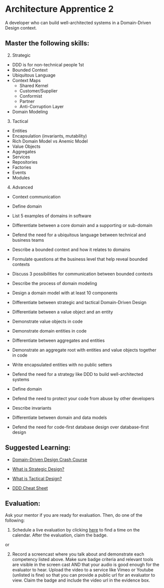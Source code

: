 # Architecture Apprentice 2

A developer who can build well-architected systems in a Domain-Driven Design context.

## Master the following skills:



  
2. Strategic
  * DDD is for non-technical people 1st
  * Bounded Context
  * Ubiquitous Language
  * Context Maps
    * Shared Kernel
    * Customer/Supplier
    * Conformist
    * Partner
    * Anti-Corruption Layer
  * Domain Modeling

3. Tactical
  * Entities
  * Encapsulation (invariants, mutability)
  * Rich Domain Model vs Anemic Model
  * Value Objects
  * Aggregates
  * Services
  * Repositories
  * Factories
  * Events
  * Modules

4. Advanced
  * Context communication

* Define domain
* List 5 examples of domains in software
* Differentiate between a core domain and a supporting or sub-domain
* Defend the need for a ubiquitous language between technical and business teams
* Describe a bounded context and how it relates to domains
* Formulate questions at the business level that help reveal bounded contexts
* Discuss 3 possibilities for communication between bounded contexts
* Describe the process of domain modeling
* Design a domain model with at least 10 components

* Differentiate between strategic and tactical Domain-Driven Design
* Differentiate between a value object and an entity
* Demonstrate value objects in code
* Demonstrate domain entities in code
* Differentiate between aggregates and entities
* Demonstrate an aggregate root with entities and value objects together in code
* Write encapsulated entities with no public setters


* Defend the need for a strategy like DDD to build well-architected systems
* Define domain

* Defend the need to protect your code from abuse by other developers

* Describe invariants
* Differentiate between domain and data models
* Defend the need for code-first database design over database-first design

## Suggested Learning:

* [Domain-Driven Design Crash Course](https://vaadin.com/learn/tutorials/ddd)

* [What is Strategic Design?](https://thedomaindrivendesign.io/what-is-strategic-design/)
* [What is Tactical Design?](https://thedomaindrivendesign.io/what-is-tactical-design/)

* [DDD Cheat Sheet](https://hackernoon.com/my-ddd-cheat-sheet-ue2n30g5)

## Evaluation:

Ask your mentor if you are ready for evaluation. Then, do one of the following:

1. Schedule a live evaluation by clicking [here](http://evals.codex.academy) to find a time on the calendar. After the evaluation, claim the badge.

or

2. Record a screencast where you talk about and demonstrate each competency listed above. Make sure badge criteria and relevant tools are visible in the screen cast AND that your audio is good enough for the evaluator to hear. Upload the video to a service like Vimeo or Youtube (unlisted is fine) so that you can provide a public url for an evaluator to view. Claim the badge and include the video url in the evidence box.
